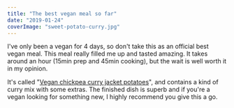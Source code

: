 ```yaml
---
title: "The best vegan meal so far"
date: "2019-01-24"
coverImage: "sweet-potato-curry.jpg"
---
```


I've only been a vegan for 4 days, so don't take this as an official best vegan meal. This meal really filled me up and tasted amazing. It takes around an hour (15min prep and 45min cooking), but the wait is well worth it in my opinion.

It's called "[Vegan chickpea curry jacket potatoes](https://www.bbcgoodfood.com/recipes/vegan-chickpea-curry-jacket-potato)", and contains a kind of curry mix with some extras. The finished dish is superb and if you're a vegan looking for something new, I highly recommend you give this a go.
